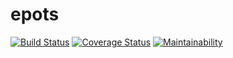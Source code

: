 # epots

[![Build Status](https://travis-ci.com/lucmcdowellin/epots.svg?branch=develop)](https://travis-ci.com/lucmcdowellin/epots)
[![Coverage Status](https://coveralls.io/repos/github/lucmcdowellin/epots/badge.svg?branch=develop)](https://coveralls.io/github/lucmcdowellin/epots?branch=develop)
[![Maintainability](https://api.codeclimate.com/v1/badges/fc1a1893d2e9245d5d2a/maintainability)](https://codeclimate.com/github/lucmcdowellin/epots/maintainability)